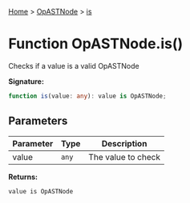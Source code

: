 [Home](../../../index.md) &gt; [OpASTNode](../../opastnode.md) &gt; [is](./is_1.md)

# Function OpASTNode.is()

Checks if a value is a valid OpASTNode

<b>Signature:</b>

```typescript
function is(value: any): value is OpASTNode;
```

## Parameters

|  Parameter | Type | Description |
|  --- | --- | --- |
|  value | `any` | The value to check |

<b>Returns:</b>

`value is OpASTNode`


